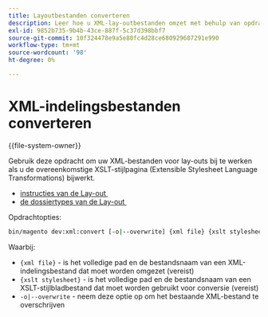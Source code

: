 ```yaml
---
title: Layoutbestanden converteren
description: Leer hoe u XML-lay-outbestanden omzet met behulp van opdrachtregelprogramma's van Adobe Commerce. Ontdek XSLT-stijlpagina-updates en bestandsconversieprocessen.
exl-id: 9852b735-9b4b-43ce-887f-5c37d398bbf7
source-git-commit: 10f324478e9a5e80fc4d28ce680929687291e990
workflow-type: tm+mt
source-wordcount: '98'
ht-degree: 0%

---
```


# XML-indelingsbestanden converteren

{{file-system-owner}}

Gebruik deze opdracht om uw XML-bestanden voor lay-outs bij te werken als u de overeenkomstige XSLT-stijlpagina (Extensible Stylesheet Language Transformations) bijwerkt.

- [&#x200B; instructies van de Lay-out &#x200B;](https://developer.adobe.com/commerce/frontend-core/guide/layouts/xml-instructions/)
- [&#x200B; de dossiertypes van de Lay-out &#x200B;](https://developer.adobe.com/commerce/frontend-core/guide/layouts/types/)

Opdrachtopties:

```bash
bin/magento dev:xml:convert [-o|--overwrite] {xml file} {xslt stylesheet}
```

Waarbij:

- `{xml file}` - is het volledige pad en de bestandsnaam van een XML-indelingsbestand dat moet worden omgezet (vereist)
- `{xslt stylesheet}` - is het volledige pad en de bestandsnaam van een XSLT-stijlbladbestand dat moet worden gebruikt voor conversie (vereist)
- `-o|--overwrite` - neem deze optie op om het bestaande XML-bestand te overschrijven
